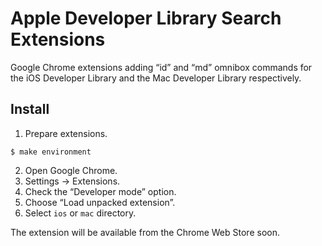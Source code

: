 # Apple Developer Library Search Extensions

Google Chrome extensions adding “id” and “md” omnibox commands
for the iOS Developer Library and the Mac Developer Library respectively.

## Install

1. Prepare extensions.

  ```
  $ make environment
  ```

2. Open Google Chrome.
3. Settings → Extensions.
4. Check the “Developer mode” option.
5. Choose “Load unpacked extension”.
6. Select `ios` or `mac` directory.

The extension will be available from the Chrome Web Store soon.
